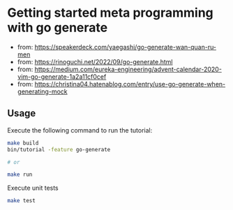 # Getting started meta programming with go generate

- from: https://speakerdeck.com/yaegashi/go-generate-wan-quan-ru-men
- from: https://rinoguchi.net/2022/09/go-generate.html
- from: https://medium.com/eureka-engineering/advent-calendar-2020-vim-go-generate-1a2a11cf0cef
- from: https://christina04.hatenablog.com/entry/use-go-generate-when-generating-mock


## Usage

Execute the following command to run the tutorial:


```bash
make build
bin/tutorial -feature go-generate

# or

make run
```

Execute unit tests

```bash
make test
```
